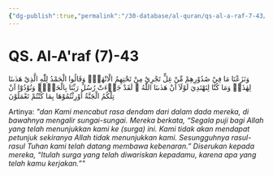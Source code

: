 ```yaml
---
{"dg-publish":true,"permalink":"/30-database/al-quran/qs-al-a-raf-7-43/"}
---
```



# QS. Al-A'raf (7)-43
وَنَزَعْنَا مَا فِيْ صُدُوْرِهِمْ مِّنْ غِلٍّ تَجْرِيْ مِنْ تَحْتِهِمُ الْانْهٰرُۚ وَقَالُوا الْحَمْدُ لِلّٰهِ الَّذِيْ هَدٰىنَا لِهٰذَاۗ وَمَا كُنَّا لِنَهْتَدِيَ لَوْلَآ اَنْ هَدٰىنَا اللّٰهُ ۚ لَقَدْ جَاۤءَتْ رُسُلُ رَبِّنَا بِالْحَقِّۗ وَنُوْدُوْٓا اَنْ تِلْكُمُ الْجَنَّةُ اُوْرِثْتُمُوْهَا بِمَا كُنْتُمْ تَعْمَلُوْنَ

Artinya: *"dan Kami mencabut rasa dendam dari dalam dada mereka, di bawahnya mengalir sungai-sungai. Mereka berkata, “Segala puji bagi Allah yang telah menunjukkan kami ke (surga) ini. Kami tidak akan mendapat petunjuk sekiranya Allah tidak menunjukkan kami. Sesungguhnya rasul-rasul Tuhan kami telah datang membawa kebenaran.” Diserukan kepada mereka, “Itulah surga yang telah diwariskan kepadamu, karena apa yang telah kamu kerjakan.”"*
